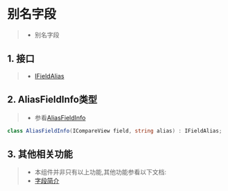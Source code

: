 # 别名字段
>* 别名字段

## 1. 接口
>* [IFieldAlias](xref:ShadowSql.Identifiers.IFieldAlias)

## 2. AliasFieldInfo类型
>* 参看[AliasFieldInfo](xref:ShadowSql.FieldInfos.AliasFieldInfo)
```csharp
class AliasFieldInfo(ICompareView field, string alias) : IFieldAlias;
```

## 3. 其他相关功能
>* 本组件并非只有以上功能,其他功能参看以下文档:
>* [字段简介](./index.md)
